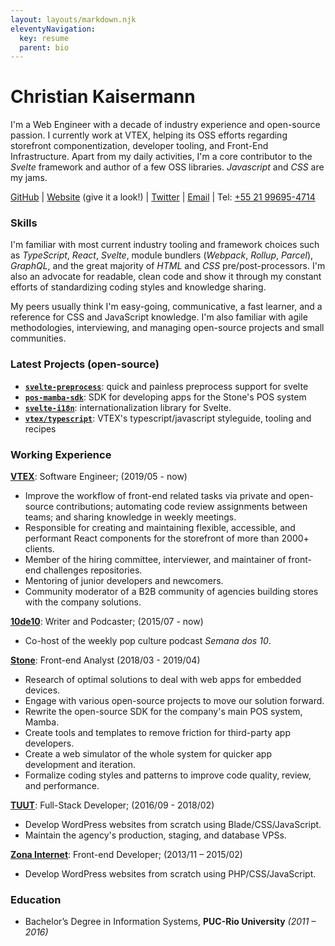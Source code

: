 ```yaml
---
layout: layouts/markdown.njk
eleventyNavigation:
  key: resume
  parent: bio
---
```


# Christian Kaisermann

I'm a Web Engineer with a decade of industry experience and open-source passion. I currently work at VTEX, helping its OSS efforts regarding storefront componentization, developer tooling, and Front-End Infrastructure. Apart from my daily activities, I'm a core contributor to the _Svelte_ framework and author of a few OSS libraries. _Javascript_ and _CSS_ are my jams.

[GitHub](https://github.com/kaisermann) | [Website](https://kaisermann.me) (give it a look!) | [Twitter](https://twitter.com/kiwistian) | [Email](mailto:christian@kaisermann.me) | Tel: [+55 21 99695-4714](tel:+5521996954714)

### Skills

I'm familiar with most current industry tooling and framework choices such as _TypeScript_, _React_, _Svelte_, module bundlers (_Webpack_, _Rollup_, _Parcel_), _GraphQL_, and the great majority of _HTML_ and _CSS_ pre/post-processors. I'm also an advocate for readable, clean code and show it through my constant efforts of standardizing coding styles and knowledge sharing.

My peers usually think I'm easy-going, communicative, a fast learner, and a reference for CSS and JavaScript knowledge. I'm also familiar with agile methodologies, interviewing, and managing open-source projects and small communities.

### Latest Projects (open-source)

- **[`svelte-preprocess`](https://github.com/sveltejs/svelte-preprocess)**: quick and painless preprocess support for svelte
- **[`pos-mamba-sdk`](https://github.com/stone-payments/pos-mamba-sdk)**: SDK for developing apps for the Stone's POS system
- **[`svelte-i18n`](https://github.com/kaisermann/svelte-i18n)**: internationalization library for Svelte.
- **[`vtex/typescript`](https://github.com/vtex/typescript)**: VTEX's typescript/javascript styleguide, tooling and recipes

### Working Experience

**[VTEX](https://vtex.com/)**: Software Engineer; (2019/05 - now)

- Improve the workflow of front-end related tasks via private and open-source contributions; automating code review assignments between teams; and sharing knowledge in weekly meetings.
- Responsible for creating and maintaining flexible, accessible, and performant React components for the storefront of more than 2000+ clients.
- Member of the hiring committee, interviewer, and maintainer of front-end challenges repositories.
- Mentoring of junior developers and newcomers.
- Community moderator of a B2B community of agencies building stores with the company solutions.

**[10de10](https://10de10.com.br)**: Writer and Podcaster; (2015/07 - now)

- Co-host of the weekly pop culture podcast _Semana dos 10_.

**[Stone](https://www.stone.com.br/)**: Front-end Analyst (2018/03 - 2019/04)

- Research of optimal solutions to deal with web apps for embedded devices.
- Engage with various open-source projects to move our solution forward.
- Rewrite the open-source SDK for the company's main POS system, Mamba.
- Create tools and templates to remove friction for third-party app developers.
- Create a web simulator of the whole system for quicker app development and iteration.
- Formalize coding styles and patterns to improve code quality, review, and performance.

**[TUUT](https://tuut.com.br/)**: Full-Stack Developer; (2016/09 - 2018/02)

- Develop WordPress websites from scratch using Blade/CSS/JavaScript.
- Maintain the agency's production, staging, and database VPSs.

**[Zona Internet](https://360dbi.com/)**: Front-end Developer; (2013/11 – 2015/02)

- Develop WordPress websites from scratch using PHP/CSS/JavaScript.

### Education

- Bachelor’s Degree in Information Systems, **PUC-Rio University** _(2011 – 2016)_
